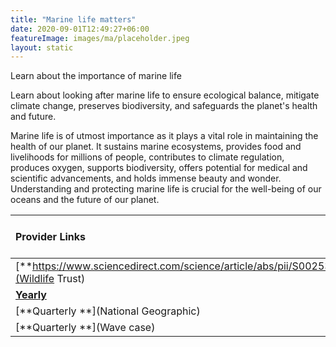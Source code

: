 ```yaml
---
title: "Marine life matters"
date: 2020-09-01T12:49:27+06:00
featureImage: images/ma/placeholder.jpeg
layout: static
---
```


Learn about the importance of marine life

Learn about looking after marine life to ensure ecological balance, mitigate climate change, preserves biodiversity, and safeguards the planet's health and future.

Marine life is of utmost importance as it plays a vital role in maintaining the health of our planet. It sustains marine ecosystems, provides food and livelihoods for millions of people, contributes to climate regulation, produces oxygen, supports biodiversity, offers potential for medical and scientific advancements, and holds immense beauty and wonder. Understanding and protecting marine life is crucial for the well-being of our oceans and the future of our planet.

| Provider Links      | Free or Paid  |  
| :-----------          | :--------------:      |  
| [**https://www.sciencedirect.com/science/article/abs/pii/S0025326X14008571**](Wildlife Trust) | Online | 
| [**Yearly**](Genv) | Online | 
| [**Quarterly **](National Geographic) | Online | 
| [**Quarterly **](Wave case) |  | 
  

<br/><br/>






